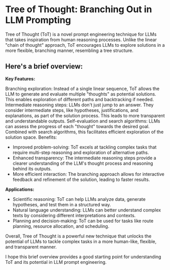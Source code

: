 # Tree of Thought: Branching Out in LLM Prompting

Tree of Thought (ToT) is a novel prompt engineering technique for LLMs that takes inspiration from human reasoning processes. Unlike the linear "chain of thought" approach, ToT encourages LLMs to explore solutions in a more flexible, branching manner, resembling a tree structure.

## Here's a brief overview:

**Key Features:**

Branching exploration: Instead of a single linear sequence, ToT allows the LLM to generate and evaluate multiple "thoughts" as potential solutions. This enables exploration of different paths and backtracking if needed.
Intermediate reasoning steps: LLMs don't just jump to an answer. They consider intermediate steps, like hypotheses, justifications, and explanations, as part of the solution process. This leads to more transparent and understandable outputs.
Self-evaluation and search algorithms: LLMs can assess the progress of each "thought" towards the desired goal. Combined with search algorithms, this facilitates efficient exploration of the solution space.
Benefits:

- Improved problem-solving: ToT excels at tackling complex tasks that require multi-step reasoning and exploration of alternative paths.
- Enhanced transparency: The intermediate reasoning steps provide a clearer understanding of the LLM's thought process and reasoning behind its outputs.
- More efficient interaction: The branching approach allows for interactive feedback and refinement of the solution, leading to faster results.

**Applications:**

- Scientific reasoning: ToT can help LLMs analyze data, generate hypotheses, and test them in a structured way.
- Natural language understanding: LLMs can better understand complex texts by considering different interpretations and contexts.
- Planning and decision-making: ToT can be used for tasks like route planning, resource allocation, and scheduling.

Overall, Tree of Thought is a powerful new technique that unlocks the potential of LLMs to tackle complex tasks in a more human-like, flexible, and transparent manner.

I hope this brief overview provides a good starting point for understanding ToT and its potential in LLM prompt engineering.

